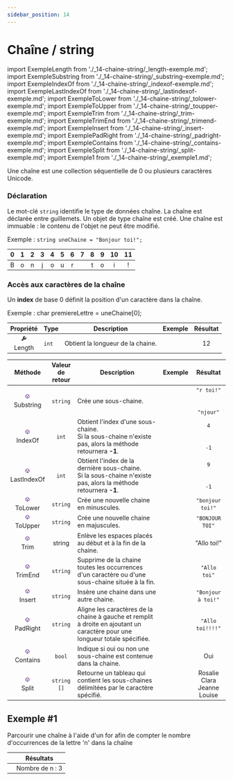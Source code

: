 ```yaml
---
sidebar_position: 14
---
```


# Chaîne / string

import ExempleLength from './_14-chaine-string/_length-exemple.md';
import ExempleSubstring from './_14-chaine-string/_substring-exemple.md';
import ExempleIndexOf from './_14-chaine-string/_indexof-exemple.md';
import ExempleLastIndexOf from './_14-chaine-string/_lastindexof-exemple.md';
import ExempleToLower from './_14-chaine-string/_tolower-exemple.md';
import ExempleToUpper from './_14-chaine-string/_toupper-exemple.md';
import ExempleTrim from './_14-chaine-string/_trim-exemple.md';
import ExempleTrimEnd from './_14-chaine-string/_trimend-exemple.md';
import ExempleInsert from './_14-chaine-string/_insert-exemple.md';
import ExemplePadRight from './_14-chaine-string/_padright-exemple.md';
import ExempleContains from './_14-chaine-string/_contains-exemple.md';
import ExempleSplit from './_14-chaine-string/_split-exemple.md';
import Exemple1 from './_14-chaine-string/_exemple1.md';

Une chaîne est une collection séquentielle de 0 ou plusieurs caractères Unicode.

### Déclaration

Le mot-clé `string` identifie le type de données chaîne. La chaîne est déclarée entre guillemets.
Un objet de type chaîne est créé.  Une chaîne est immuable : le contenu de l'objet ne peut être modifié.


Exemple : `string uneChaine = "Bonjour toi!";`

| 0 | 1 | 2 | 3 | 4 | 5 | 6 | 7 | 8 | 9 | 10 | 11 |
| :-: | :-: | :-: | :-: | :-: | :-: | :-: | :-: | :-: | :-: | :-: | :-: |
| B | o | n | j | o | u | r |  | t | o | i | ! |

### Accès aux caractères de la chaîne

Un **index** de base 0 définit la position d'un caractère dans la chaîne.

Exemple :  char premiereLettre = uneChaine[0];

| Propriété | Type | Description | Exemple | Résultat |
| :-------: | ---- | ----------- | ------- | :------: |
| ![méthode](./_00-shared/_propriete.png) <br/> Length | `int` | Obtient la longueur de la chaine. | <ExempleLength/> | 12 |

| Méthode | Valeur <br/> de <br/> retour | Description | Exemple | Résultat |
| :-----: | :--------------------------: | ----------- | ------- | :------: |
| ![méthode](./_00-shared/_methode.png) <br/> Substring | `string` | Crée une sous-chaine. | <ExempleSubstring/> | `"r toi!"` <br/> <br/> <br/> `"njour"` |
| ![méthode](./_00-shared/_methode.png) <br/> IndexOf | `int` | Obtient l'index d'une sous-chaine. <br/> Si la sous-chaine n'existe pas, alors la méthode retournera **-1**. | <ExempleIndexOf/> | `4` <br/> <br/> <br/> `-1` |
| ![méthode](./_00-shared/_methode.png) <br/> LastIndexOf | `int` | Obtient l'index de la dernière sous-chaine. <br/> Si la sous-chaine n'existe pas, alors la méthode retournera **-1**. | <ExempleLastIndexOf/> | `9` <br/> <br/> <br/> `-1` |
| ![méthode](./_00-shared/_methode.png) <br/> ToLower | `string` | Crée une nouvelle chaine en minuscules. | <ExempleToLower/> | `"bonjour toi!"`
![méthode](./_00-shared/_methode.png) <br/> ToUpper | `string` | Crée une nouvelle chaine en majuscules. | <ExempleToUpper/> | `"BONJOUR TOI"` |
| ![méthode](./_00-shared/_methode.png) <br/> Trim | string | Enlève les espaces placés au début et à la fin de la chaine. | <ExempleTrim/> | "Allo toi!" |
| ![méthode](./_00-shared/_methode.png) <br/> TrimEnd | `string` | Supprime de la chaine toutes les occurrences d'un caractère ou d'une sous-chaine située à la fin. | <ExempleTrimEnd/> | `"Allo toi"` |
| ![méthode](./_00-shared/_methode.png) <br/> Insert | `string` | Insère une chaine dans une autre chaine. | <ExempleInsert/> | `"Bonjour à toi!"` |
| ![méthode](./_00-shared/_methode.png) <br/> PadRight | `string` | Aligne les caractères de la  chaine à gauche et remplit à droite en ajoutant un caractère pour une longueur totale spécifiée. | <ExemplePadRight/> | `"Allo toi!!!!"` |
| ![méthode](./_00-shared/_methode.png) <br/> Contains | `bool` | Indique si oui ou non une sous-chaine est contenue dans la chaine. | <ExempleContains/> | Oui |
| ![méthode](./_00-shared/_methode.png) <br/> Split | `string []` | Retourne un tableau qui contient les sous-chaines délimitées par le caractère spécifié. | <ExempleSplit/> | Rosalie <br/> Clara <br/> Jeanne <br/> Louise |

## Exemple #1

Parcourir une chaîne à l'aide d'un for afin de compter le nombre d'occurrences de la lettre 'n' dans la chaîne

| | Résultats |
| - | ------- |
| <Exemple1/> | Nombre de n : 3 |
